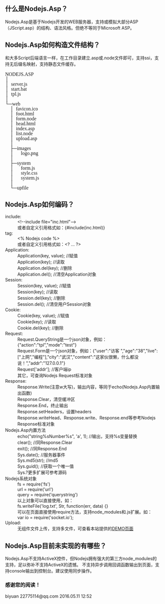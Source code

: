 <div class="main">
<h2>什么是<label>Nodejs.Asp</label>？</h2>
<div class='pre'>
<label>Nodejs.Asp</label>是基于Nodejs开发的WEB服务器，支持或模拟大部分ASP（JScript.asp）的结构、语法风格。但绝不等同于Microsoft ASP。
</div>
<h2><label>Nodejs.Asp</label>如何构造文件结构？</h2>
<div class='pre'>
和大多Script后端语言一样，在工作目录建立.asp或.node文件即可，支持ssi，支持无后缀名映射，支持静态文件缓存。<br />
<pre style="font-size:16px;font-family:Fixedsys;line-height:16px;">
NODEJS.ASP
│
│  server.js
│  start.bat
│  tpl.js
│  
└─web
    │  favicon.ico
    │  foot.html
    │  form.node
    │  head.html
    │  index.asp
    │  list.node
    │  upload.asp
    │  
    ├─images
    │      logo.png
    │      
    ├─system
    │      form.js
    │      style.css
    │      system.js
    │      
    └─upfile
</pre>
</div>
<h2><label>Nodejs.Asp</label>如何编码？</h2>
<div class='pre'>
	<dl>
	<dt>include:</dt>
		<dd>&lt!--include file="inc.html"--&gt;</dd>
		<dd>或者自定义引用格式如：{#include(inc.html)}</dd>
	<dt>tag:</dt>
		<dd>&lt% Nodejs code %&gt;</dd>
		<dd>或者自定义引用格式如：&lt;? ... ?&gt;</dd>
	<dt>Application:</dt>
		<dd>Application(key, value);	//赋值</dd>
		<dd>Application(key);	//读取</dd>
		<dd>Application.del(key);	//删除</dd>
		<dd>Application.del();	//清空Application对象</dd>
	<dt>Session:</dt>
		<dd>Session(key, value);	//赋值</dd>
		<dd>Session(key);	//读取</dd>
		<dd>Session.del(key);	//删除</dd>
		<dd>Session.del();	//清空用户Session对象</dd>
	<dt>Cookie:</dt>
		<dd>Cookie(key, value);	//赋值</dd>
		<dd>Cookie(key);	//读取</dd>
		<dd>Cookie.del(key);	//删除</dd>
	<dt>Request:</dt>
		<dd>Request.QueryString是一个json对象，例如：{"action":"tpl","mode":"test"}</dd>
		<dd>Request.Form是一个json对象，例如：{"user":"访客 ","age":"38","live":["上网","编程"],"city":"武汉","content":"这家伙很懒，什么都没说！","addr":"127.0.0.1"}</dd>
		<dd>Request['addr'];	//客户端ip</dd>
		<dd>其它，可查询Nodejs Request标准对象</dd>
	<dt>Response:</dt>
		<dd>Response.Write(注意w大写)，输出内容，等同于echo(<label>Nodejs.Asp</label>内置输出函数)</dd>
		<dd>Response.Clear，清空缓冲区</dd>
		<dd>Response.End，终止输出</dd>
		<dd>Response.setHeaders，设置headers</dd>
		<dd>Response.writeHead、Response.write、Response.end等参考Nodejs Response标准对象</dd>
	<dt><label>Nodejs.Asp</label>内置方法</dt>
		<dd>echo("string%sNumber%s", 'a', 1);	//输出，支持%s变量替换</dd>
		<dd>clear();	//同Response.Clear</dd>
		<dd>exit();	//同Response.End</dd>
		<dd>Sys.date();	//服务器事件</dd>
		<dd>Sys.md5(str);	//md5</dd>
		<dd>Sys.guid();	//获取一个唯一值</dd>
		<dd>Sys.?更多扩展可参考源码</dd>
	<dt>Nodejs系统对象</dt>
		<dd>fs = require('fs')</dd>
		<dd>url = require('url')</dd>
		<dd>query = require('querystring')</dd>
		<dd>以上对象可以直接使用，如：</dd>
		<dd>fs.writeFile('log.txt', Str, function(err, data) {}</dd>
		<dd>可以在页面直接使用require方法，支持node_modules和.js扩展。如：</dd>
		<dd>var io = require('socket.io');</dd>
	<dt>Upload:</dt>
		<dd>无组件文件上传，支持多文件，可查看本站提供的<a href='upload'>DEMO页面</a></dd>
	</dl>
</div>
<h2><label>Nodejs.Asp</label>目前未实现的有哪些？</h2>
<div class='pre'>
	<label>Nodejs.Asp</label>不支持ActiveX控件，但Nodejs拥有强大的第三方node_modules的支持，足以弥补不支持ActiveX的遗憾。
	不支持异步调用回调函数输出到页面，支持console输出到控制台。建议使用同步操作。
</div>
<h3>感谢您的阅读！</h3>
biyuan
22775114@qq.com
2016.05.11 12:52
<div>
